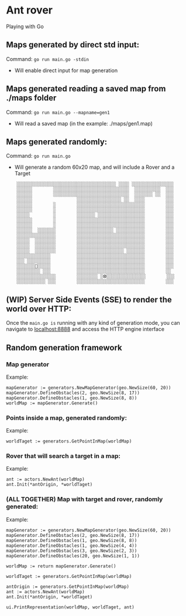 # Ant rover

Playing with Go

## Maps generated by direct std input:
Command: `go run main.go -stdin`
- Will enable direct input for map generation

## Maps generated reading a saved map from ./maps folder
Command: `go run main.go --mapname=gen1`
- Will read a saved map (in the example: ./maps/gen1.map)

## Maps generated randomly:
Command: `go run main.go`
- Will generate a random 60x20 map, and will include a Rover and a Target

```
	░░░░░░░░░░░░░░░░░░░░░░░░░░░░░░░░░░░░░░ ░░░░ ░░░░░░░░░░░░░░░░
	░░░░░░        ░░░░░░░░░░░░░░░░░░░░░░░░░░░░░  ░░░░░░░░░░  ░░░
	░░░░░░        ░░░░░░░░░░░░░░░░░░░░░░░░░░░░░  ░░░░░░░ ░░  ░░░
	░░░░░░                 ░░░░░░░░░░░░░░░░░ ░░  ░░░░        ░░░
	░░░░░░        ░        ░░░░░░░░░░░░░░░░░░░░░░░░░░        ░░░
	░░░░░░        ░        ░░░░░░░░░░░░░░░░░░░░░░░░░░        ░░░
	░░░░░         ░        ░░░░░░░ ░░░░░░░░░░░░░░░░░░        ░░░
	░░░░░░        ░        ░░░░░░░░░░░░░░░░░░░░░░░░░░        ░░░
	░░░░░░        ░        ░░░░░░░░░░░░░░░░░░░░░░░░░░        ░░░
	░░░░░░  ░░░░░░░        ░░░░░░░░░░░░░░ ░░░░░░░░░░░        ░░░
	░░░░░░░░░░░░░░░        ░░░░░░░░░░░░░░░░░░░░░░░░░░        ░░░
	░░░░░  ░░░░░░░░        ░░░░░░░░░░░░░░░░░░░░░░░░░░        ░░░
	░░░░░  ░░░░░░░░        ░░░░░░░░░░░░░░░░░░░░░░░░░░        ░░░
	░░░░░  ░░░░░░░░        ░░░░░░░░░░░░░░░░░░ ░░░░░░░        ░░░
	░░░░░░░░░░░░░          ░░░░░░░░░░░░░░░░░░░░░░░░░░        ░░░
	░░░ ░░░░░░░░░          ░░░░░░░░░░░░░░░░░░░░░░░░░░        ░░░
	░░░░░░░🐜░░░░░          ░░░░░░░░░░░░░░░░░░░░░░░░░░        ░░░
	░░░░░░░░░ ░░░          ░░░░░░░░░░░░░░░░░░░░░░░░░░        ░░ 
	░░░░░░░░░░░░░░░        ░░░░░░░░ ░⭙░░░░░░░░░░░░░░░        ░░░
	░░░░░░░░░░░ ░░░        ░░░░░░░░░░░░░░░░░░░░░░░░░░        ░░░
```

## (WIP) Server Side Events (SSE) to render the world over HTTP:
Once the `main.go is` running with any kind of generation mode,
you can navigate to [localhost:8888](http://localhost:8888) and access the HTTP engine interface

## Random generation framework

### Map generator
Example:

	mapGenerator := generators.NewMapGenerator(geo.NewSize(60, 20))
	mapGenerator.DefineObstacles(2, geo.NewSize(8, 17))
	mapGenerator.DefineObstacles(1, geo.NewSize(8, 8))
	worldMap := mapGenerator.Generate()

### Points inside a map, generated randomly:
Example:

	worldTaget := generators.GetPointInMap(worldMap)

### Rover that will search a target in a map:
Example:

	ant := actors.NewAnt(worldMap)
	ant.Init(*antOrigin, *worldTaget)
	
### (ALL TOGETHER) Map with target and rover, randomly generated:
Example:

	mapGenerator := generators.NewMapGenerator(geo.NewSize(60, 20))
	mapGenerator.DefineObstacles(2, geo.NewSize(8, 17))
	mapGenerator.DefineObstacles(1, geo.NewSize(8, 8))
	mapGenerator.DefineObstacles(1, geo.NewSize(4, 4))
	mapGenerator.DefineObstacles(3, geo.NewSize(2, 3))
	mapGenerator.DefineObstacles(20, geo.NewSize(1, 1))

	worldMap :=	return mapGenerator.Generate()

	worldTaget := generators.GetPointInMap(worldMap)
	
	antOrigin := generators.GetPointInMap(worldMap)
	ant := actors.NewAnt(worldMap)
	ant.Init(*antOrigin, *worldTaget)

	ui.PrintRepresentation(worldMap, worldTaget, ant)


